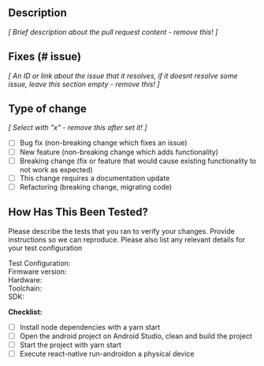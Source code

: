 ## Description
*[ Brief description about the pull request content - remove this! ]*

## Fixes (# issue)
*[ An ID or link about the issue that it resolves, if it doesnt resolve some issue, leave this section empty - remove this! ]*

## Type of change
*[ Select with "x" - remove this after set it! ]*

- [ ] Bug fix (non-breaking change which fixes an issue)  
- [ ] New feature (non-breaking change which adds functionality)  
- [ ] Breaking change (fix or feature that would cause existing functionality to not work as expected)  
- [ ] This change requires a documentation update  
- [ ] Refactoring (breaking change, migrating code)  

## How Has This Been Tested?

Please describe the tests that you ran to verify your changes. Provide instructions so we can reproduce. Please also list any relevant details for your test configuration

Test Configuration:  
Firmware version:  
Hardware:  
Toolchain:  
SDK:  

**Checklist:**  
- [ ] Install node dependencies with a yarn start  
- [ ] Open the android project on Android Studio, clean and build the project  
- [ ] Start the project with yarn start  
- [ ] Execute react-native run-androidon a physical device